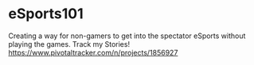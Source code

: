 # eSports101
Creating a way for non-gamers to get into the spectator eSports without playing the games.
Track my Stories!
https://www.pivotaltracker.com/n/projects/1856927
